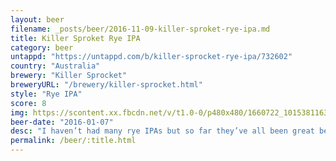 ```yaml
---
layout: beer
filename: _posts/beer/2016-11-09-killer-sproket-rye-ipa.md
title: Killer Sproket Rye IPA
category: beer
untappd: "https://untappd.com/b/killer-sprocket-rye-ipa/732602"
country: "Australia"
brewery: "Killer Sprocket"
breweryURL: "/brewery/killer-sprocket.html"
style: "Rye IPA"
score: 8
img: https://scontent.xx.fbcdn.net/v/t1.0-0/p480x480/1660722_10153811639283745_5357595767484756321_n.jpg?oh=143cb4a8dc857ea5c286c578dce00f5a&oe=5A1E2D99
beer-date: "2016-01-07"
desc: "I haven’t had many rye IPAs but so far they’ve all been great beers"
permalink: /beer/:title.html
---
```

